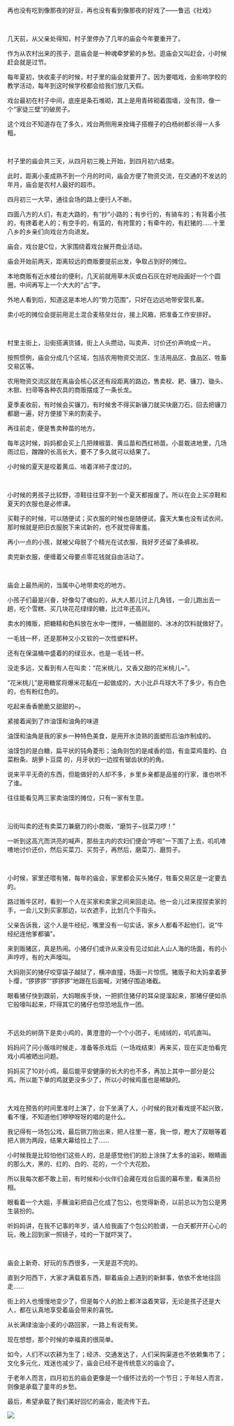 再也没有吃到像那夜的好豆，再也没有看到像那夜的好戏了——鲁迅《社戏》

<br/>

几天前，从父亲处得知，村子里停办了几年的庙会今年要重开了。

作为从农村出来的孩子，逛庙会是一种魂牵梦萦的乡愁。逛庙会又叫赶会，小时候赶会就是过节。

每年夏初，快收麦子的时候，村子里的庙会就要开了。因为要唱戏，会影响学校的教学活动，每年到这时候学校都会给我们放几天假。

戏台最初在村子中间，底座是条石堆砌，其上是用青砖砌着围墙，没有顶，像一个“家徒三壁”的破房子。

这个戏台不知道存在了多久，戏台两侧用来拴绳子搭棚子的白杨树都长得一人多粗。

<br/>

村子里的庙会共三天，从四月初三晚上开始，到四月初六结束。

此时，距离小麦成熟不到一个月的时间，庙会方便了物资交流，在交通的不发达的年月，庙会是农村人最好的超市。

四月初三一大早，通往会场的路上便行人不断。

四面八方的人们，有走大路的，有“抄”小路的；有步行的，有骑车的；有背着小孩的，有搀着老人的；有空手的，有篮的，有挎筐的；有牵牛的，有赶猪的……十里八乡的乡亲们向戏台方向进发。

庙会，戏台是C位，大家围绕着戏台展开商业活动。

庙会开始前两天，距离较远的商贩要提前出发，争取占到好的摊位。

本地商贩有近水楼台的便利，几天前就用草木灰或白石灰在好地段画好一个个圆圈，中间再写上一个大大的“占”字。

外地人看到后，知道这是本地人的“势力范围”，只好在边远地带安营扎寨。

卖小吃的摊位会提前用泥土混合麦秸垒灶台，接上风箱，把准备工作安排好。

<br/>

村里主街上，沿街搭满货铺，街上人头攒动，叫卖声、讨价还价声响成一片。

按照惯例，庙会分成几个区域，包括农用物资交流区、生活用品区、食品区、牲畜交易区等。

农用物资交流区就在离庙会核心区还有段距离的路边，售卖杈、耙、镰刀、锄头、木锨、扫帚等各种农具的商贩摆成了一条长龙。

夏季麦收前，有时候会买镰刀，有时候舍不得买新镰刀就买块磨刀石，回去把镰刀都磨一遍，好方便接下来的割麦子。

再往前走，便是售卖种苗的地方。

每年这时候，妈妈都会买上几把辣椒苗、黄瓜苗和西红柿苗。小苗栽进地里，几场雨过后，蹭蹭的长高长大，要不了多久就可以结果了。

小时候的夏天是咬着黄瓜、啃着洋柿子度过的。

<br/>

小时候的男孩子比较野，凉鞋往往穿不到一个夏天都报废了。所以在会上买凉鞋和夏天的衣服也是必修课。

买鞋子的时候，可以随便试；买衣服的时候也是随便试，露天大集也没有试衣间，那时候就是把旧衣服脱下来试新的，也不就觉得害羞。

再小一点的小孩，就被父母脱了个精光在试衣服，我好歹还留了条裤衩。

卖完新衣服，便缠着父母要点零花钱就自由活动了。

<br/>

庙会上最热闹的，当属中心地带卖吃的地方。

小孩子们最是兴奋，好像勾了魂似的，从大人那儿讨上几角钱，一会儿跑出去一趟，吃个雪糕、买几块花花绿绿的糖，比过年还高兴。

卖水的摊贩，把糖精和色料放在水中一搅拌，一桶甜甜的、冰冰的饮料就做好了。

一毛钱一杯，还是那种又小又软的一次性塑料杯。

还有在保温桶中盛着的的绿豆水，也是一毛钱一杯。

没走多远，又看到有人在叫卖：“花米桃儿，又香又甜的花米桃儿~”。

“花米桃儿”是用糖浆将爆米花黏在一起做成的，大小比乒乓球大不了多少，有白色的，也有粉红色的。

吃起来香香脆脆又甜甜的~。

紧接着闻到了炸油馍和油角的味道

油馍和油角是我的家乡一种特色美食，是用开水烫熟的面塑形后油炸制成的。

油馍包的是白糖，扁平状的钝角菱形；油角则包的是咸香的馅，有韭菜鸡蛋的、白菜粉条、胡萝卜豆腐
的，月牙状的一边捏有锯齿状的的角。

说来平平无奇的东西，但能做好的人却不多，乡里乡亲都是品鉴的行家，谁也哄不了谁。

往往能看见两三家卖油馍的摊位，只有一家有生意。

<br/>

沿街叫卖的还有卖菜刀兼磨刀的小商贩，“磨剪子~戗菜刀啰！”

一听到这高亢而洪亮的喊声，那些主内的农妇们便会“呼啦”一下围了上去，叽叽喳喳地讨价还价，然后买菜刀、买剪子，再然后，磨菜刀、磨剪子。

<br/>

小时候，家里还喂有猪，每年的庙会，家里都会买头猪仔，牲畜交易区是一定要去的。

路过贩牛区时，看到一个人在买家和卖家之间来回走动。他一会儿过来捏捏卖家的手，一会儿又到买家那边，以衣遮手，比划几个手指头。

父亲告诉我，这个人是牛经纪，嘴里没有一句实话，家乡人都看不起他们，说“牛经纪连他爹都骗”。

来到贩猪区，真是热闹。小猪仔们或许从来没有见过如此人山人海的场面，有的小声哼哼，有的大声嚎叫。

大妈刚买的猪仔咬穿袋子越狱了，横冲直撞，场面一片惊慌。猪贩子和大妈拿着萝卜缨，“猡猡猡”“猡猡猡”地跟在后面喊，对猪仔围追堵截。

眼看猪仔快到跟前，大妈眼疾手快，一把抓住猪仔的耳朵提溜起来，那猪仔便如杀它般嚎叫起来，吓得其它的猪仔也惊恐地乱作一团。

<br/>

不远处的树荫下是卖小鸡的，黄澄澄的一个个小团子，毛绒绒的，叽叽直叫。

妈妈问了问小贩啥时候走，准备等杀戏后（一场戏结束）再来买，现在买走怕看完戏小鸡被晒出问题。

妈妈买了10对小鸡，最后能平安健康的长大的也不多，再加上其中一部分是公鸡，所以能下单的鸡就更没多少了，所以小时候鸡蛋也是稀缺的。

<br/>

大戏在预告的时间里准时上演了，台下坐满了人，小时候的我对看戏提不起兴致，看不懂，不知道他们咿咿呀呀的唱的是什么。

我记得有一场包公戏，最后铡刀抬出来，把人往里一塞，我一惊，瞪大了双眼等着把人铡为两段，结果大幕给拉上了……

小时候我是比较怕他们这些人的，总是感觉他们的脸上涂抹了太多的油彩，眼睛画的那么大，黑的、红的、白的、花的，一个个大花脸。

所以我每次都不敢上前，有时候和小伙伴们会藏在戏台后面的幕布里，看演员扮相。

眼看着一个大姐，手蘸油彩把自己化成了包公，也觉得新奇，以前总以为包公是男生装扮的。

听妈妈讲，在我不记事的年岁，请人给我画了个包公的脸谱，一白天都开开心心的玩，晚上回到家一照镜子，哇的一下就吓哭了。

<br/>

庙会上新奇、好玩的东西很多，一天是逛不完的。

直到夕阳西下，大家才满载着东西，聊着庙会上遇到的新鲜事，依依不舍地往回走……

街上的人也慢慢地变少了，但是每个人的脸上都洋溢着笑容，无论是孩子还是大人，都在认真地享受着庙会带来的喜悦。

从长满绿油油小麦的小路回家，一路上有说有笑。

现在想想，那个时候的幸福真的很简单。

如今，人们不以农耕为生了；经济、交通发达了，人们采购渠道也不依赖集市了；文化多元化，戏迷也减少了，庙会已经不是传统意义的庙会了。

于老年人而言，四月初五的庙会更像是一个缅怀过去的一个节日；于年轻人而言，则像是承载了童年的乡愁。

最后，希望承载了我们美好回忆的庙会，能流传下去。

![](https://upload-images.jianshu.io/upload_images/6943526-b527494523d6f57d.gif?imageMogr2/auto-orient/strip)

























